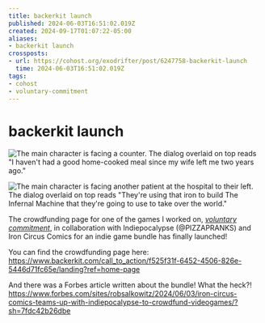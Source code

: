 ```yaml
---
title: backerkit launch
published: 2024-06-03T16:51:02.019Z
created: 2024-09-17T01:07:22-05:00
aliases:
- backerkit launch
crossposts:
- url: https://cohost.org/exodrifter/post/6247758-backerkit-launch
  time: 2024-06-03T16:51:02.019Z
tags:
- cohost
- voluntary-commitment
---
```


# backerkit launch

![The main character is facing a counter. The dialog overlaid on top reads "I haven't had a good home-cooked meal since my wife left me two years ago."](../press-kits/voluntary-commitment/screen-1.png)

![The main character is facing another patient at the hospital to their left. The dialog overlaid on top reads "They're using that iron to build The Infernal Machine that they're going to use to take over the world."](../press-kits/voluntary-commitment/screen-2.png)

The crowdfunding page for one of the games I worked on, _[voluntary commitment](../press-kits/voluntary-commitment/index.md)_, in collaboration with Indiepocalypse (@PIZZAPRANKS) and Iron Circus Comics for an indie game bundle has finally launched!

You can find the crowdfunding page here:
https://www.backerkit.com/call_to_action/f525f31f-6452-4506-826e-5446d71fc65e/landing?ref=home-page

And there was a Forbes article written about the bundle! What the heck?!
https://www.forbes.com/sites/robsalkowitz/2024/06/03/iron-circus-comics-teams-up-with-indiepocalypse-to-crowdfund-videogames/?sh=7fdc42b26dbe
